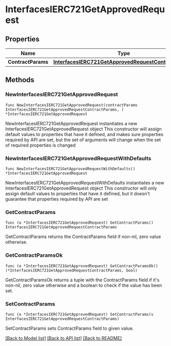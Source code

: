 # InterfacesIERC721GetApprovedRequest

## Properties

Name | Type | Description | Notes
------------ | ------------- | ------------- | -------------
**ContractParams** | [**InterfacesIERC721GetApprovedRequestContractParams**](InterfacesIERC721GetApprovedRequestContractParams.md) |  | 

## Methods

### NewInterfacesIERC721GetApprovedRequest

`func NewInterfacesIERC721GetApprovedRequest(contractParams InterfacesIERC721GetApprovedRequestContractParams, ) *InterfacesIERC721GetApprovedRequest`

NewInterfacesIERC721GetApprovedRequest instantiates a new InterfacesIERC721GetApprovedRequest object
This constructor will assign default values to properties that have it defined,
and makes sure properties required by API are set, but the set of arguments
will change when the set of required properties is changed

### NewInterfacesIERC721GetApprovedRequestWithDefaults

`func NewInterfacesIERC721GetApprovedRequestWithDefaults() *InterfacesIERC721GetApprovedRequest`

NewInterfacesIERC721GetApprovedRequestWithDefaults instantiates a new InterfacesIERC721GetApprovedRequest object
This constructor will only assign default values to properties that have it defined,
but it doesn't guarantee that properties required by API are set

### GetContractParams

`func (o *InterfacesIERC721GetApprovedRequest) GetContractParams() InterfacesIERC721GetApprovedRequestContractParams`

GetContractParams returns the ContractParams field if non-nil, zero value otherwise.

### GetContractParamsOk

`func (o *InterfacesIERC721GetApprovedRequest) GetContractParamsOk() (*InterfacesIERC721GetApprovedRequestContractParams, bool)`

GetContractParamsOk returns a tuple with the ContractParams field if it's non-nil, zero value otherwise
and a boolean to check if the value has been set.

### SetContractParams

`func (o *InterfacesIERC721GetApprovedRequest) SetContractParams(v InterfacesIERC721GetApprovedRequestContractParams)`

SetContractParams sets ContractParams field to given value.



[[Back to Model list]](../README.md#documentation-for-models) [[Back to API list]](../README.md#documentation-for-api-endpoints) [[Back to README]](../README.md)


